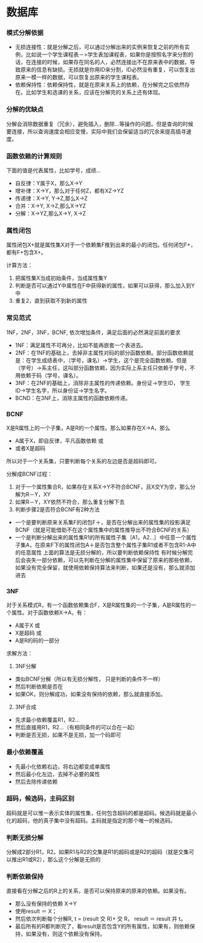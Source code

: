 # 数据库

### 模式分解依据
* 无损连接性：就是分解之后，可以通过分解出来的实例来恢复之前的所有实例，比如说一个学生课程表－>学生表加课程表，如果你是按照名字来分割的话，在连接的时候，如果存在同名的人，必然连接出不在原来表中的数据，导致原来的信息有缺损。无损就是你用ID来分割，ID必然没有重复，可以恢复出原来一模一样的数据，可以恢复出原来的学生课程表。 
* 依赖保持性：依赖保持性，就是在原来关系上的依赖，在分解完之后依然存在。比如学生和选课的关系，应该在分解完的关系上还有体现。

### 分解的优缺点
分解会消除数据重复（冗余），避免插入，删除...等操作的问题。但是查询的时候要连接，所以查询速度会相应变慢，实际中我们会保留适当的冗余来提高插寻速度。

### 函数依赖的计算规则
下面的值是代表属性，比如学号，成绩...
 
* 自反律：Y属于X，那么X->Y
* 增补律：X->Y，那么对于任何Z，都有XZ->YZ
* 传递律：X->Y, Y->Z,那么X->Z
* 合并：X->Y, X->Z,那么X->YZ
* 分解：X->YZ,那么X->Y, X->Z

### 属性闭包
属性闭包X+就是属性集X对于一个依赖集F推到出来的最小的闭包。任何闭包F+，都有F+包含X+。

计算方法：

1. 把属性集X当成初始条件，当成属性集Y
2. 判断是否可以通过Y中属性在F中获得新的属性，如果可以获得，那么加入到Y中
3. 重复2，直到获取不到新的属性

### 常见范式
1NF，2NF，3NF，BCNF, 依次增加条件，满足后面的必然满足前面的要求

* 1NF：满足属性不可再分，比如不能再嵌套一个表进去。
* 2NF：在1NF的基础上，去掉非主属性对码的部分函数依赖。部分函数依赖就是：在学生成绩表中，（学号，课名）->学生，这个是完全函数依赖。但是（学号）->系主任，这叫部分函数依赖，因为实际上系主任只依赖于学号，不用依赖于码（学号，课名）。
* 3NF：在2NF的基础上，消除非主属性的传递依赖。身份证->学生ID， 学生ID->学生名字，所以身份证->学生名字。
* BCND：在3NF上，消除主属性的函数依赖传递。


### BCNF
X是R属性上的一个子集，A是R的一个属性。那么如果存在X->A，那么

* A属于X，即自反律，平凡函数依赖 或
* 或者X是超码

所以对于一个关系集，只要判断每个关系的左边是否是超码即可。

分解成BCNF过程：

1. 对于一个属性集合R，如果存在关系X->Y不符合BCNF，且X交Y为空，那么分解为R－Y，XY
2. 如果R－Y，XY依然不符合，那么重复分解下去
3. 判断步骤2是否符合BCNF有2种方法
* 一个是要判断原来关系集F的闭包F＋，是否在分解出来的属性集的投影满足BCNF（就是可能借助不在这个属性集中的属性推导出不符合BCNF的关系）
* 一个是判断分解出来的属性集R1的所有属性子集｛A1，A2...｝中任意一个属性子集A，在原来F下的属性闭包A＋是否包含整个属性子集R1或者不包含R1-A中的任意属性
上面的算法是无损分解的，所以要判断依赖保持性
有时候分解完后会丧失一部分依赖，可以先判断在分解的属性集中保留了原来的那些依赖，如果没有完全保留，就使用依赖保持算法来判断，如果还是没有，那么就添加进去

### 3NF
对于关系模式R，有一个函数依赖集合F，X是R属性集的一个子集，A是R属性的一个属性。对于函数依赖X->A，有：

* A属于X 或
* X是超码 或
* A是R的码的一部分

求解方法：

1. 3NF分解

* 类似BCNF分解（所以有无损分解性， 只是判断的条件不一样）
* 然后判断依赖是否在
* 如果OK，则分解成功，如果没有保持的依赖，那么就直接添加。

2. 3NF合成
* 先求最小依赖覆盖R1，R2...
* 然后直接用R1，R2...（有相同条件的可以合在一起）
* 判断是否无损，如果不是无损，加一个码即可

### 最小依赖覆盖
* 先最小化依赖右边，将右边都变成单属性
* 然后最小化左边，去掉不必要的属性
* 然后去除传递依赖

### 超码，候选码，主码区别
超码就是可以惟一表示实体的属性集，任何包含超码的都是超码。候选码就是最小化的超码，他的真子集中没有超码。主码就是指定的那个唯一的候选码。

### 判断无损分解
分解成2部分R1，R2。如果R1与R2的交集是R1的超码或是R2的超码（就是交集可以推出R1或R2），那么这个分解是无损的

### 判断依赖保持
直接看在分解之后的R上的关系，是否可以保持原来的原来的依赖。如果没有。

* 那么没有保持的依赖 X->Y
* 使用result ＝ X；
* 然后依次判断每个分解R, t = (result 交 R)+ 交 R， result ＝ result 并 t。
* 最后所有的R都判断完了，看result是否包含Y的所有属性，如果有，则依赖保持，如果没有，则这个依赖没有保持。

